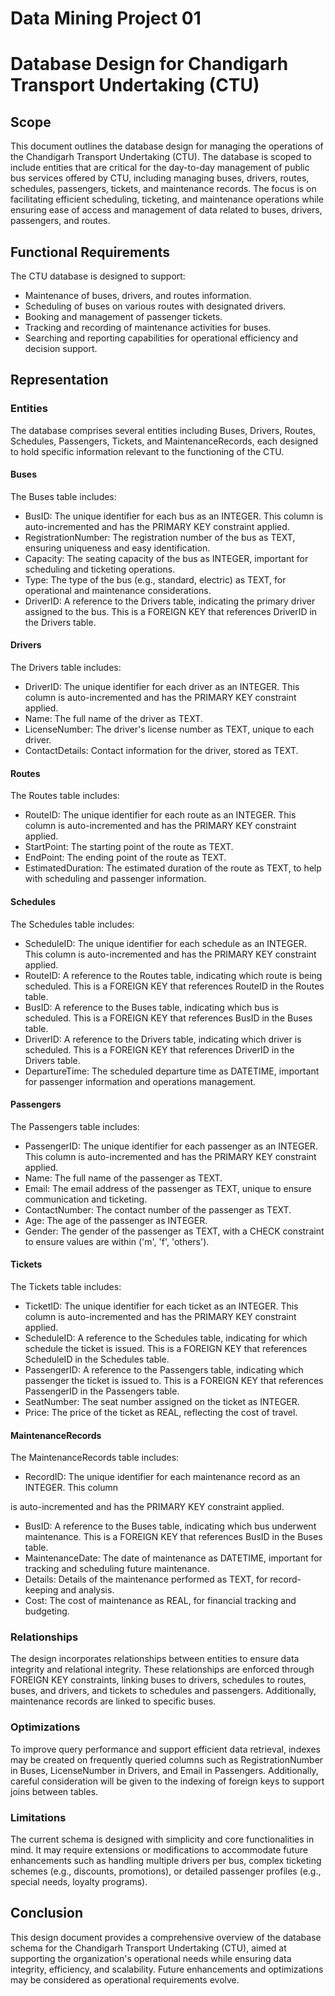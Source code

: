 # Data Mining Project 01

# Database Design for Chandigarh Transport Undertaking (CTU)

## Scope

This document outlines the database design for managing the operations of the Chandigarh Transport Undertaking (CTU). The database is scoped to include entities that are critical for the day-to-day management of public bus services offered by CTU, including managing buses, drivers, routes, schedules, passengers, tickets, and maintenance records. The focus is on facilitating efficient scheduling, ticketing, and maintenance operations while ensuring ease of access and management of data related to buses, drivers, passengers, and routes.

## Functional Requirements

The CTU database is designed to support:

* Maintenance of buses, drivers, and routes information.
* Scheduling of buses on various routes with designated drivers.
* Booking and management of passenger tickets.
* Tracking and recording of maintenance activities for buses.
* Searching and reporting capabilities for operational efficiency and decision support.

## Representation

### Entities

The database comprises several entities including Buses, Drivers, Routes, Schedules, Passengers, Tickets, and MaintenanceRecords, each designed to hold specific information relevant to the functioning of the CTU.

#### Buses

The Buses table includes:

* BusID: The unique identifier for each bus as an INTEGER. This column is auto-incremented and has the PRIMARY KEY constraint applied.
* RegistrationNumber: The registration number of the bus as TEXT, ensuring uniqueness and easy identification.
* Capacity: The seating capacity of the bus as INTEGER, important for scheduling and ticketing operations.
* Type: The type of the bus (e.g., standard, electric) as TEXT, for operational and maintenance considerations.
* DriverID: A reference to the Drivers table, indicating the primary driver assigned to the bus. This is a FOREIGN KEY that references DriverID in the Drivers table.

#### Drivers

The Drivers table includes:

* DriverID: The unique identifier for each driver as an INTEGER. This column is auto-incremented and has the PRIMARY KEY constraint applied.
* Name: The full name of the driver as TEXT.
* LicenseNumber: The driver's license number as TEXT, unique to each driver.
* ContactDetails: Contact information for the driver, stored as TEXT.

#### Routes

The Routes table includes:

* RouteID: The unique identifier for each route as an INTEGER. This column is auto-incremented and has the PRIMARY KEY constraint applied.
* StartPoint: The starting point of the route as TEXT.
* EndPoint: The ending point of the route as TEXT.
* EstimatedDuration: The estimated duration of the route as TEXT, to help with scheduling and passenger information.

#### Schedules

The Schedules table includes:

* ScheduleID: The unique identifier for each schedule as an INTEGER. This column is auto-incremented and has the PRIMARY KEY constraint applied.
* RouteID: A reference to the Routes table, indicating which route is being scheduled. This is a FOREIGN KEY that references RouteID in the Routes table.
* BusID: A reference to the Buses table, indicating which bus is scheduled. This is a FOREIGN KEY that references BusID in the Buses table.
* DriverID: A reference to the Drivers table, indicating which driver is scheduled. This is a FOREIGN KEY that references DriverID in the Drivers table.
* DepartureTime: The scheduled departure time as DATETIME, important for passenger information and operations management.

#### Passengers

The Passengers table includes:

* PassengerID: The unique identifier for each passenger as an INTEGER. This column is auto-incremented and has the PRIMARY KEY constraint applied.
* Name: The full name of the passenger as TEXT.
* Email: The email address of the passenger as TEXT, unique to ensure communication and ticketing.
* ContactNumber: The contact number of the passenger as TEXT.
* Age: The age of the passenger as INTEGER.
* Gender: The gender of the passenger as TEXT, with a CHECK constraint to ensure values are within ('m', 'f', 'others').

#### Tickets

The Tickets table includes:

* TicketID: The unique identifier for each ticket as an INTEGER. This column is auto-incremented and has the PRIMARY KEY constraint applied.
* ScheduleID: A reference to the Schedules table, indicating for which schedule the ticket is issued. This is a FOREIGN KEY that references ScheduleID in the Schedules table.
* PassengerID: A reference to the Passengers table, indicating which passenger the ticket is issued to. This is a FOREIGN KEY that references PassengerID in the Passengers table.
* SeatNumber: The seat number assigned on the ticket as INTEGER.
* Price: The price of the ticket as REAL, reflecting the cost of travel.

#### MaintenanceRecords

The MaintenanceRecords table includes:

* RecordID: The unique identifier for each maintenance record as an INTEGER. This column

 is auto-incremented and has the PRIMARY KEY constraint applied.

* BusID: A reference to the Buses table, indicating which bus underwent maintenance. This is a FOREIGN KEY that references BusID in the Buses table.
* MaintenanceDate: The date of maintenance as DATETIME, important for tracking and scheduling future maintenance.
* Details: Details of the maintenance performed as TEXT, for record-keeping and analysis.
* Cost: The cost of maintenance as REAL, for financial tracking and budgeting.

### Relationships

The design incorporates relationships between entities to ensure data integrity and relational integrity. These relationships are enforced through FOREIGN KEY constraints, linking buses to drivers, schedules to routes, buses, and drivers, and tickets to schedules and passengers. Additionally, maintenance records are linked to specific buses.

### Optimizations

To improve query performance and support efficient data retrieval, indexes may be created on frequently queried columns such as RegistrationNumber in Buses, LicenseNumber in Drivers, and Email in Passengers. Additionally, careful consideration will be given to the indexing of foreign keys to support joins between tables.

### Limitations

The current schema is designed with simplicity and core functionalities in mind. It may require extensions or modifications to accommodate future enhancements such as handling multiple drivers per bus, complex ticketing schemes (e.g., discounts, promotions), or detailed passenger profiles (e.g., special needs, loyalty programs).

## Conclusion

This design document provides a comprehensive overview of the database schema for the Chandigarh Transport Undertaking (CTU), aimed at supporting the organization's operational needs while ensuring data integrity, efficiency, and scalability. Future enhancements and optimizations may be considered as operational requirements evolve.
